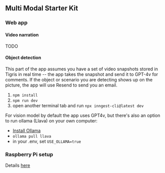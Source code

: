 ## Multi Modal Starter Kit

### Web app

#### Video narration

TODO

#### Object detection

This part of the app assumes you have a set of video snapshots stored in Tigris in real time -- the app takes the snapshot and send it to GPT-4v for comments. If the object or scenario you are detecting shows up on the picture, the app will use Resend to send you an email.

1. `npm install`
2. `npm run dev`
3. open another terminal tab and run `npx inngest-cli@latest dev`

For vision model by default the app uses GPT4v, but there's also an option to run ollama (Llava) on your own computer:

- [Install Ollama](https://ollama.com/download)
- `ollama pull llava`
- in your .env, set `USE_OLLAMA=true`

### Raspberry Pi setup

Details [here](https://github.com/tigrisdata-community/multi-modal-starter-kit/tree/main/clients/raspberry-pi)
